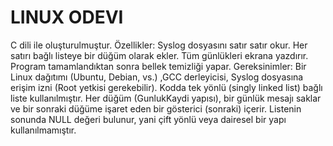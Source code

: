 # LINUX ODEVI
C dili ile oluşturulmuştur. 
Özellikler: Syslog dosyasını satır satır okur. Her satırı bağlı listeye bir düğüm olarak ekler. Tüm günlükleri ekrana yazdırır. Program tamamlandıktan sonra bellek temizliği yapar.
Gereksinimler: Bir Linux dağıtımı (Ubuntu, Debian, vs.) ,GCC derleyicisi, Syslog dosyasına erişim izni (Root yetkisi gerekebilir).
Kodda tek yönlü (singly linked list) bağlı liste kullanılmıştır. Her düğüm (GunlukKaydi yapısı), bir günlük mesajı saklar ve bir sonraki düğüme işaret eden bir gösterici (sonraki) içerir. Listenin sonunda NULL değeri bulunur, yani çift yönlü veya dairesel bir yapı kullanılmamıştır.
